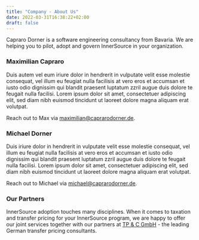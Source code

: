 ```yaml
---
title: "Company - About Us"
date: 2022-03-31T16:38:22+02:00
draft: false
---
```


Capraro Dorner is a software engineering consultancy from Bavaria. We are helping you to pilot, adopt and govern InnerSource in your organization.


### Maximilian Capraro

Duis autem vel eum iriure dolor in hendrerit in vulputate velit esse molestie consequat, vel illum eu feugiat nulla facilisis at vero eros et accumsan et iusto odio dignissim qui blandit praesent luptatum zzril augue duis dolore te feugait nulla facilisi. Lorem ipsum dolor sit amet, consectetuer adipiscing elit, sed diam nibh euismod tincidunt ut laoreet dolore magna aliquam erat volutpat.

Reach out to Max via <a href="mailto:maximilian@caprarodorner.de">maximilian@caprarodorner.de</a>.


### Michael Dorner

Duis iriure dolor in hendrerit in vulputate velit esse molestie consequat, vel illum eu feugiat nulla facilisis at vero eros et accumsan et iusto odio dignissim qui blandit praesent luptatum zzril augue duis dolore te feugait nulla facilisi. Lorem ipsum dolor sit amet, consectetuer adipiscing elit, sed diam nibh euismod tincidunt ut laoreet dolore magna aliquam erat volutpat.

Reach out to Michael via <a href="mailto:michael@caprarodorner.de">michael@caprarodorner.de</a>.


### Our Partners

InnerSource adoption touches many disciplines. When it comes to taxation and transfer pricing for your InnerSource program, we are happy to offer our joint services together with our partners at <a href="http://www.tp-and-c.com/">TP & C GmbH</a> - the leading German transfer pricing consultants.